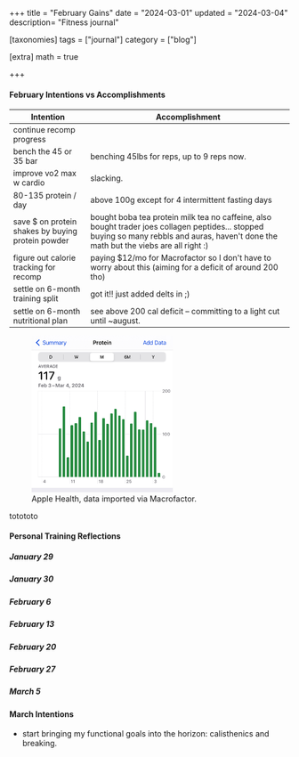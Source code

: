 +++
title = "February Gains"
date = "2024-03-01"
updated = "2024-03-04"
description= "Fitness journal"

[taxonomies]
tags = ["journal"]
category = ["blog"]

[extra]
math = true

+++

#### February Intentions vs Accomplishments

| Intention                                         | Accomplishment                                                                                                                                                                           |
| ------------------------------------------------- | ---------------------------------------------------------------------------------------------------------------------------------------------------------------------------------------- |
| continue recomp progress                          |                                                                                                                                                                                          |
| bench the 45 or 35 bar                            | benching 45lbs for reps, up to 9 reps now.                                                                                                                                               |
| improve vo2 max w cardio                          | slacking.                                                                                                                                                                                |
| 80-135 protein / day                              | above 100g except for 4 intermittent fasting days                                                                                                                                        |
| save $ on protein shakes by buying protein powder | bought boba tea protein milk tea no caffeine, also bought trader joes collagen peptides... stopped buying so many rebbls and auras, haven't done the math but the viebs are all right :) |
| figure out calorie tracking for recomp            | paying $12/mo for Macrofactor so I don't have to worry about this (aiming for a deficit of around 200 tho)                                                                               |
| settle on 6-month training split                  | got it!! just added delts in ;)                                                                                                                                                          |
| settle on 6-month nutritional plan                | see above 200 cal deficit – committing to a light cut until ~august.                                                                                                                     |
<figure>
<img src="feb-protein.jpeg" alt="apple health protein intake for feb 2024" style="width:60%">
<figcaption>Apple Health, data imported via Macrofactor.</figcaption>
</figure>


totototo
#### Personal Training Reflections

##### January 29
##### January 30
##### February 6
##### February 13
##### February 20
##### February 27
##### March 5


#### March Intentions

- start bringing my functional goals into the horizon: calisthenics and breaking.